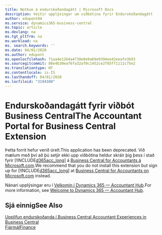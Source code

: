 ```yaml
---
title: Notkun á endurskoðandagátt | Microsoft Docs
description: Veitir upplýsingar um viðbótina fyrir Endurskoðandagátt
author: edupont04
ms.service: dynamics365-business-central
ms.topic: article
ms.devlang: na
ms.tgt_pltfrm: na
ms.workload: na
ms. search.keywords: ''
ms.date: 04/01/2020
ms.author: edupont
ms.openlocfilehash: 71aa4e1264a4738e0e9a69e9394ee42eeafe3b93
ms.sourcegitcommit: 88e4b30eaf6fa32af0c1452ce2f85ff1111c75e2
ms.translationtype: HT
ms.contentlocale: is-IS
ms.lasthandoff: 04/01/2020
ms.locfileid: "3194380"
---
```

# <a name="the-accountant-portal-for-business-central-extension"></a><span data-ttu-id="47a88-103">Endurskoðandagátt fyrir viðbót Business Central</span><span class="sxs-lookup"><span data-stu-id="47a88-103">The Accountant Portal for Business Central Extension</span></span>
<span data-ttu-id="47a88-104">Þetta forrit hefur verið úrelt.</span><span class="sxs-lookup"><span data-stu-id="47a88-104">This application has been deprecated.</span></span> <span data-ttu-id="47a88-105">Við mælum með því að þú setjir ekki upp viðbótina heldur skráir þig þess í stað fyrir [!INCLUDE[d365acc_long](includes/d365acc_long_md.md)] á [Business Central for Accountants á Microsoft.com](https://www.microsoft.com/dynamics365/financial-insights-for-accountants).</span><span class="sxs-lookup"><span data-stu-id="47a88-105">We recommend that you do not install this extension but sign up for [!INCLUDE[d365acc_long](includes/d365acc_long_md.md)] at [Business Central for Accountants on Microsoft.com](https://www.microsoft.com/dynamics365/financial-insights-for-accountants) instead.</span></span>

<span data-ttu-id="47a88-106">Nánari upplýsingar eru í [Velkomin í Dynamics 365 — Accountant Hub](/dynamics365/accountants/index).</span><span class="sxs-lookup"><span data-stu-id="47a88-106">For more information, see [Welcome to Dynamics 365 — Accountant Hub](/dynamics365/accountants/index).</span></span>  

## <a name="see-also"></a><span data-ttu-id="47a88-107">Sjá einnig</span><span class="sxs-lookup"><span data-stu-id="47a88-107">See Also</span></span>
[<span data-ttu-id="47a88-108">Upplifun endurskoðanda í Business Central </span><span class="sxs-lookup"><span data-stu-id="47a88-108">Accountant Experiences in Business Central </span></span>](finance-accounting.md)  
[<span data-ttu-id="47a88-109">Fjármál</span><span class="sxs-lookup"><span data-stu-id="47a88-109">Finance</span></span>](finance.md)  

